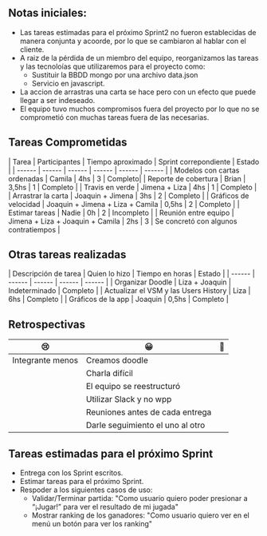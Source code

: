 ## Notas iniciales:

- Las tareas estimadas para el próximo Sprint2 no fueron establecidas de manera conjunta y acoorde, por lo que se cambiaron al hablar con el cliente.
- A raiz de la pérdida de un miembro del equipo, reorganizamos las tareas y las tecnoloías que utilizaremos para el proyecto como:
  - Sustituir la BBDD mongo por una archivo data.json
  - Servicio en javascript. 
- La accion de arrastras una carta se hace pero con un efecto que puede llegar a ser indeseado.
- El equipo tuvo muchos compromisos fuera del proyecto por lo que no se comprometió con muchas tareas fuera de las necesarias.

## Tareas Comprometidas
|  Tarea | Participantes | Tiempo aproximado | Sprint correpondiente | Estado |
|  ------ | ------ | ------ | ------ | ------ | ------ |
| Modelos con cartas ordenadas | Camila | 4hs | 3 | Completo|
| Reporte de cobertura | Brian | 3,5hs | 1 | Completo |
| Travis en verde | Jimena + Liza | 4hs | 1 | Completo |
| Arrastrar la carta | Joaquin + Jimena | 3hs | 2 | Completo |
| Gráficos de velocidad | Joaquin + Jimena + Liza + Camila | 0,5hs | 2 | Completo |
| Estimar tareas | Nadie | 0h | 2 | Incompleto |
| Reunión entre equipo | Jimena + Liza + Joaquin + Camila | 2hs | 3 | Se concretó con algunos contratiempos |

## Otras tareas realizadas

| Descripción de tarea | Quien lo hizo | Tiempo en horas | Estado |
| ------ | ------ | ------ | ------ | ------ |
| Organizar Doodle | Liza + Joaquin | Indeterminado | Completo |
| Actualizar el VSM y las Users History | Liza | 6hs | Completo |
| Gráficos de la app |  Joaquin | 0,5hs | Completo |

## Retrospectivas

| 😢 | 😀 | 💫 |
| ------ | ------ | ------ |
| Integrante menos | Creamos doodle |  | 
|  | Charla difícil |  |
|  | El equipo se reestructuró |  |
|  | Utilizar Slack y no wpp |  |
|  | Reuniones antes de cada entrega |  |
|  | Darle seguimiento el uno al otro |  |

## Tareas estimadas para el próximo Sprint
 
- Entrega con los Sprint escritos.
- Estimar tareas para el próximo Sprint.
- Respoder a los siguientes casos de uso:
  - Validar/Terminar partida: "Como usuario quiero poder presionar a “¡Jugar!” para ver el resultado de mi jugada"
  - Mostrar ranking de los ganadores: "Como usuario quiero ver en el menú un botón para ver los ranking"
